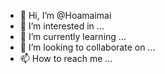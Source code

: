 - 👋 Hi, I’m @Hoamaimai
- 👀 I’m interested in ...
- 🌱 I’m currently learning ...
- 💞️ I’m looking to collaborate on ...
- 📫 How to reach me ...

<!---
Hoamaimai/Hoamaimai is a ✨ special ✨ repository because its `README.md` (this file) appears on your GitHub profile.
You can click the Preview link to take a look at your changes.
--->
